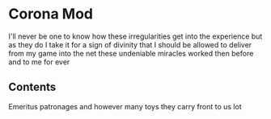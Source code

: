 # Corona Mod
I'll never be one to know how these irregularities get into the experience but as they do I take it for a sign of divinity that I should be allowed to deliver from my game into the net these undeniable miracles worked then before and to me for ever

## Contents
Emeritus patronages and however many toys they carry front to us lot